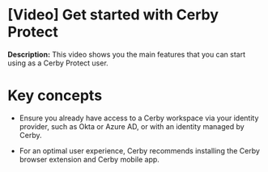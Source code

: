 # [Video] Get started with Cerby Protect

**Description:** This video shows you the main features that you can start using as a Cerby Protect user.

# Key concepts

  * Ensure you already have access to a Cerby workspace via your identity provider, such as Okta or Azure AD, or with an identity managed by Cerby.

  * For an optimal user experience, Cerby recommends installing the Cerby browser extension and Cerby mobile app.

